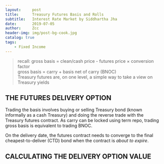 ```yaml
---
layout:     post
title:      Treasury Futures Basis and Rolls
subtitle:   Interest Rate Market by Siddhartha Jha
date:       2019-07-05
author:     Zcc
header-img: img/post-bg-cook.jpg
catalog: true
tags:
    - Fixed Income
---
```


> recall: gross basis = clean/cash price - futures price $\times$ conversion factor  
> gross basis = carry + basis net of carry (BNOC)  
> Treasury futures are, on one level, a simple way to take a view on Treasury yields

## THE FUTURES DELIVERY OPTION

Trading the basis involves buying or selling Treasury bond (known informally as a cash Treasury) and doing the reverse trade with the Treasury futures contract. As carry can be locked using term repo, trading gross basis is equivalent to trading BNOC. 

On the delivery date, the futures contract needs to converge to the final cheapest-to-deliver (CTD) bond when the contract is *about to expire*. 




## CALCULATING THE DELIVERY OPTION VALUE


